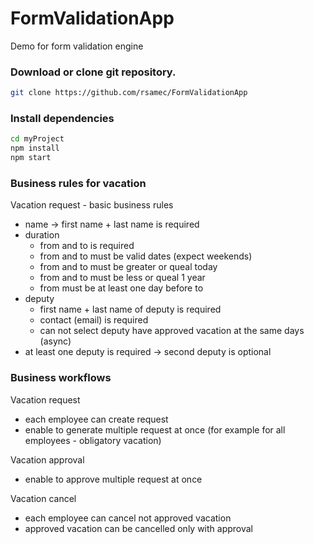 FormValidationApp
=================

Demo for form validation engine

### Download or clone git repository.

``` bash
git clone https://github.com/rsamec/FormValidationApp
```

### Install dependencies

``` bash
cd myProject
npm install
npm start
```


### Business rules for vacation

Vacation request - basic business rules

+   name -> first name + last name is required
+   duration
    +   from and to is required
    +   from and to must be valid dates (expect weekends)
    +   from and to must be greater or queal today
    +   from and to must be less or queal 1 year
    +   from must be at least one day before to
+   deputy
    +   first name + last name of deputy is required
    +   contact (email) is required
    +   can not select deputy have approved vacation at the same days (async)
+   at least one deputy is required -> second deputy is optional

### Business workflows

Vacation request
+   each employee can create request
+   enable to generate multiple request at once (for example for all employees - obligatory vacation)

Vacation approval
+   enable to approve multiple request at once

Vacation cancel
+   each employee can cancel not approved vacation
+   approved vacation can be cancelled only with approval

